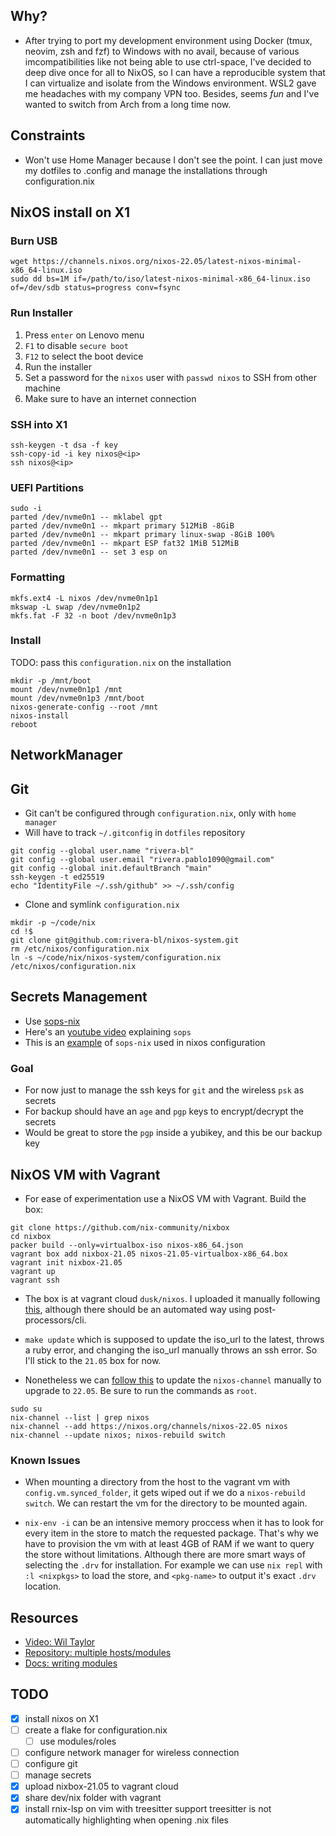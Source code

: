 ## Why?

* After trying to port my development environment using Docker (tmux, neovim, zsh and fzf) to Windows with no avail, because of various imcompatibilities like not being able to use ctrl-space, I've decided to deep dive once for all to NixOS, so I can have a reproducible system that I can virtualize and isolate from the Windows environment. WSL2 gave me headaches with my company VPN too. Besides, seems *fun* and I've wanted to switch from Arch from a long time now.

## Constraints

- Won't use Home Manager because I don't see the point. I can just move my dotfiles to .config and manage the installations through configuration.nix

## NixOS install on X1

### Burn USB

```
wget https://channels.nixos.org/nixos-22.05/latest-nixos-minimal-x86_64-linux.iso
sudo dd bs=1M if=/path/to/iso/latest-nixos-minimal-x86_64-linux.iso of=/dev/sdb status=progress conv=fsync
```

### Run Installer

1. Press `enter` on Lenovo menu
2. `F1` to disable `secure boot`
3. `F12` to select the boot device
4. Run the installer
5. Set a password for the `nixos` user with `passwd nixos` to SSH from other machine
6. Make sure to have an internet connection

### SSH into X1

```
ssh-keygen -t dsa -f key
ssh-copy-id -i key nixos@<ip>
ssh nixos@<ip>
```

### UEFI Partitions

```
sudo -i
parted /dev/nvme0n1 -- mklabel gpt
parted /dev/nvme0n1 -- mkpart primary 512MiB -8GiB
parted /dev/nvme0n1 -- mkpart primary linux-swap -8GiB 100%
parted /dev/nvme0n1 -- mkpart ESP fat32 1MiB 512MiB
parted /dev/nvme0n1 -- set 3 esp on
```

### Formatting

```
mkfs.ext4 -L nixos /dev/nvme0n1p1
mkswap -L swap /dev/nvme0n1p2
mkfs.fat -F 32 -n boot /dev/nvme0n1p3
```

### Install

TODO: pass this `configuration.nix` on the installation

```
mkdir -p /mnt/boot
mount /dev/nvme0n1p1 /mnt
mount /dev/nvme0n1p3 /mnt/boot
nixos-generate-config --root /mnt
nixos-install
reboot
```

## NetworkManager


## Git

- Git can't be configured through `configuration.nix`, only with `home manager`
- Will have to track `~/.gitconfig` in `dotfiles` repository


```
git config --global user.name "rivera-bl"
git config --global user.email "rivera.pablo1090@gmail.com"
git config --global init.defaultBranch "main"
ssh-keygen -t ed25519
echo "IdentityFile ~/.ssh/github" >> ~/.ssh/config
```

- Clone and symlink `configuration.nix`

```
mkdir -p ~/code/nix
cd !$
git clone git@github.com:rivera-bl/nixos-system.git
rm /etc/nixos/configuration.nix
ln -s ~/code/nix/nixos-system/configuration.nix /etc/nixos/configuration.nix
```

## Secrets Management

- Use [sops-nix][4]
- Here's an [youtube video][5] explaining `sops`
- This is an [example][6] of `sops-nix` used in nixos configuration

### Goal

- For now just to manage the ssh keys for `git` and the wireless `psk` as secrets
- For backup should have an `age` and `pgp` keys to encrypt/decrypt the secrets
- Would be great to store the `pgp` inside a yubikey, and this be our backup key

## NixOS VM with Vagrant

* For ease of experimentation use a NixOS VM with Vagrant. Build the box:

```
git clone https://github.com/nix-community/nixbox
cd nixbox
packer build --only=virtualbox-iso nixos-x86_64.json
vagrant box add nixbox-21.05 nixos-21.05-virtualbox-x86_64.box
vagrant init nixbox-21.05
vagrant up
vagrant ssh
```

* The box is at vagrant cloud `dusk/nixos`. I uploaded it manually following [this](https://blog.ycshao.com/2017/09/16/how-to-upload-vagrant-box-to-vagrant-cloud/), although there should be an automated way using post-processors/cli.

* `make update` which is supposed to update the iso_url to the latest, throws a ruby error, and changing the iso_url manually throws an ssh error. So I'll stick to the `21.05` box for now. 
    
* Nonetheless we can [follow this](https://nixos.org/manual/nixos/stable/index.html#sec-upgrading) to update the `nixos-channel` manually to upgrade to `22.05`. Be sure to run the commands as `root`.

```
sudo su
nix-channel --list | grep nixos
nix-channel --add https://nixos.org/channels/nixos-22.05 nixos
nix-channel --update nixos; nixos-rebuild switch 
```
### Known Issues

* When mounting a directory from the host to the vagrant vm with `config.vm.synced_folder`, it gets wiped out if we do a `nixos-rebuild switch`. We can restart the vm for the directory to be mounted again.

* `nix-env -i` can be an intensive memory proccess when it has to look for every item in the store to match the requested package. That's why we have to provision the vm with at least 4GB of RAM if we want to query the store without limitations. Although there are more smart ways of selecting the `.drv` for installation. For example we can use `nix repl` with `:l <nixpkgs>` to load the store, and `<pkg-name>` to output it's exact `.drv` location.

## Resources

- [Video: Wil Taylor][1]
- [Repository: multiple hosts/modules][2]
- [Docs: writing modules][3]

[1]: https://www.youtube.com/watch?v=mJbQ--iBc1U&list=PL-saUBvIJzOkjAw_vOac75v-x6EzNzZq-&index=8
[2]: https://github.com/jakubgs/nixos-config
[3]: https://nixos.org/manual/nixos/stable/index.html#sec-writing-modules
[4]: https://github.com/Mic92/sops-nix
[5]: https://www.youtube.com/watch?v=V2PRhxphH2w
[6]: https://github.com/Mic92/dotfiles/tree/master/nixos

## TODO

- [x] install nixos on X1
- [ ] create a flake for configuration.nix
  - [ ] use modules/roles
- [ ] configure network manager for wireless connection
- [ ] configure git
- [ ] manage secrets
- [x] upload nixbox-21.05 to vagrant cloud
- [x] share dev/nix folder with vagrant
- [x] install rnix-lsp on vim with treesitter support
    treesitter is not automatically highlighting when opening .nix files
